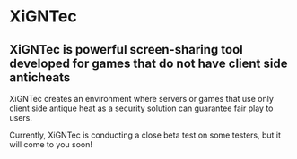 # XiGNTec
XiGNTec is powerful screen-sharing tool developed for games that do not have client side anticheats
-----------
XiGNTec creates an environment where servers or games
that use only client side antique heat as a security solution
can guarantee fair play to users.

Currently, XiGNTec is conducting a close beta test on some testers,
but it will come to you soon!
